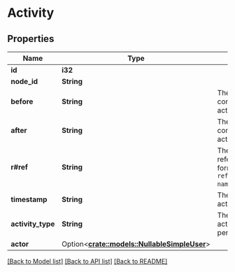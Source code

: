 # Activity

## Properties

Name | Type | Description | Notes
------------ | ------------- | ------------- | -------------
**id** | **i32** |  | 
**node_id** | **String** |  | 
**before** | **String** | The SHA of the commit before the activity. | 
**after** | **String** | The SHA of the commit after the activity. | 
**r#ref** | **String** | The full Git reference, formatted as `refs/heads/<branch name>`. | 
**timestamp** | **String** | The time when the activity occurred. | 
**activity_type** | **String** | The type of the activity that was performed. | 
**actor** | Option<[**crate::models::NullableSimpleUser**](nullable-simple-user.md)> |  | 

[[Back to Model list]](../README.md#documentation-for-models) [[Back to API list]](../README.md#documentation-for-api-endpoints) [[Back to README]](../README.md)


